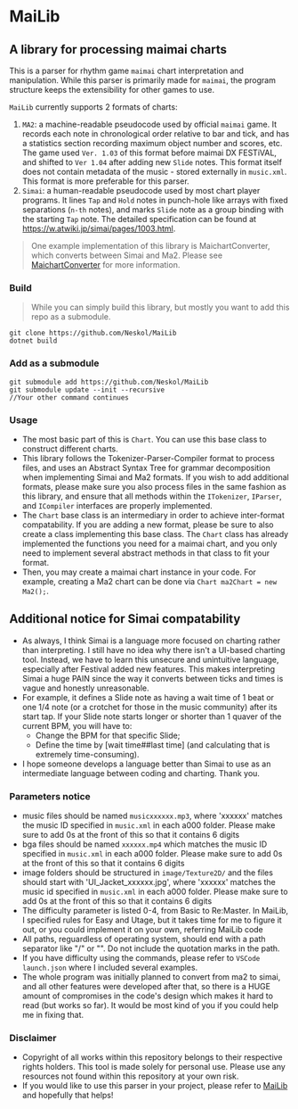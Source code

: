 # MaiLib

## A library for processing maimai charts
This is a parser for rhythm game `maimai` chart interpretation and manipulation. While this parser is primarily made for `maimai`, the program structure keeps the extensibility for other games to use.

`MaiLib` currently supports 2 formats of charts:
1. `MA2`: a machine-readable pseudocode used by official `maimai` game. It records each note in chronological order relative to bar and tick, and has a statistics section recording maximum object number and scores, etc. The game used `Ver. 1.03` of this format before maimai DX FESTiVAL, and shifted to `Ver 1.04` after adding new `Slide` notes. This format itself does not contain metadata of the music - stored externally in `music.xml`. This format is more preferable for this parser.
2. `Simai`: a human-readable pseudocode used by most chart player programs. It lines `Tap` and `Hold` notes in punch-hole like arrays with fixed separations (`n-th` notes), and marks `Slide` note as a group binding with the starting `Tap` note. The detailed specification can be found at https://w.atwiki.jp/simai/pages/1003.html.

> One example implementation of this library is MaichartConverter, which converts between Simai and Ma2. Please
> see [MaichartConverter](https://github.com/Neskol/MaichartConverter) for more information.

### Build
> While you can simply build this library, but mostly you want to add this repo as a submodule.

    git clone https://github.com/Neskol/MaiLib
    dotnet build

### Add as a submodule
    git submodule add https://github.com/Neskol/MaiLib
    git submodule update --init --recursive
    //Your other command continues

### Usage

- The most basic part of this is `Chart`. You can use this base class to construct different charts.
- This library follows the Tokenizer-Parser-Compiler format to process files, and uses an Abstract Syntax Tree for
  grammar
  decomposition when implementing Simai and Ma2 formats. If you wish to add additional formats, please make sure you
  also process files in the same fashion as this library, and ensure that all methods within
  the `ITokenizer`, `IParser`,
  and `ICompiler` interfaces are properly implemented.
- The `Chart` base class is an intermediary in order to achieve inter-format compatability. If you are adding a new
  format,
  please be sure to also create a class implementing this base class. The `Chart` class has already implemented the
  functions
  you need for a maimai chart, and you only need to implement several abstract methods in that class to fit your
  format.
- Then, you may create a maimai chart instance in your code. For example, creating a Ma2 chart can be done
  via `Chart ma2Chart = new Ma2();`.

## Additional notice for Simai compatability

- As always, I think Simai is a language more focused on charting rather than interpreting. I still have no idea why
  there isn't a UI-based charting tool. Instead, we have to learn this unsecure and unintuitive language, especially
  after
  Festival added new features. This makes interpreting Simai a huge PAIN since the way it converts between ticks and
  times is vague and honestly unreasonable.
- For example, it defines a Slide note as having a wait time of 1 beat or one 1/4 note (or a crotchet for those in the
  music community)
  after its start tap. If your Slide note starts longer or shorter than 1 quaver of the current BPM, you will have to:
  * Change the BPM for that specific Slide; 
  * Define the time by [wait time##last time] (and calculating that is extremely time-consuming).
- I hope someone develops a language better than Simai to use as an intermediate language between coding and charting.
  Thank you.

### Parameters notice

- music files should be named `musicxxxxxx.mp3`, where 'xxxxxx' matches the music ID specified in `music.xml` in each
  a000
  folder. Please make sure to add 0s at the front of this so that it contains 6 digits
- bga files should be named `xxxxxx.mp4` which matches the music ID specified in `music.xml` in each a000 folder. Please
  make sure to add 0s at the front of this so that it contains 6 digits
- image folders should be structured in `image/Texture2D/` and the files should start with 'UI_Jacket_xxxxxx.jpg', where
  'xxxxxx' matches the music id specified in `music.xml` in each a000 folder. Please make sure to add 0s at the front of
  this so that it contains 6 digits
- The difficulty parameter is listed 0-4, from Basic to Re:Master. In MaiLib, I specified rules for Easy and Utage, but
  it
  takes time for me to figure it out, or you could implement it on your own, referring MaiLib code
- All paths, reguardless of operating system, should end with a path separator like "/" or "\". Do not include the
  quotation marks in the path.
- If you have difficulty using the commands, please refer to `VSCode launch.json` where I included several examples.
- The whole program was initially planned to convert from ma2 to simai, and all other features were developed after
  that,
  so there is a HUGE amount of compromises in the code's design which makes it hard to read (but works so far). It would
  be
  most kind of you if you could help me in fixing that.

### Disclaimer

- Copyright of all works within this repository belongs to their respective rights holders. This tool is made solely for
  personal use. Please use any resources not found within this repository at your own risk.
- If you would like to use this parser in your project, please refer to [MaiLib](https://github.com/Neskol/MaiLib) and
  hopefully that helps!
